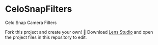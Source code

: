 # CeloSnapFilters
Celo Snap Camera Filters

Fork this project and create your own! 🍩
Download [Lens Studio](https://lensstudio.snapchat.com/download/) and open the project files in this repository to edit.
